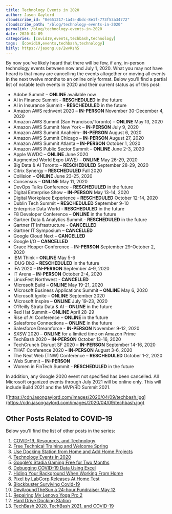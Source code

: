 ```yaml
---
title: Technology Events in 2020
author: Jason Gaylord
cloudscribe_id: "0e651217-1a45-4bdc-8e1f-773f53a34772"
cloudscribe_path: "/blog/technology-events-in-2020"
permalink: /blog/technology-events-in-2020
date: 2020-04-09
categories: [covid19,events,techbash,technology]
tags:  [covid19,events,techbash,technology]
bitly: https://jasong.us/2wvKshS
---
```


By now you've likely heard that there will be few, if any, in-person technology events between now and July 1, 2020. What you may not have heard is that many are cancelling the events altogether or moving all events in the next twelve months to an online only format. Below you'll find a partial list of notable tech events in 2020 and their current status as of this post:

- Adobe Summit – **ONLINE** available now
- AI in Finance Summit - **RESCHEDULED** in the future
- AI in Insurance Summit - **RESCHEDULED** in the future
- Amazon AWS re:Invent 2020 – **IN-PERSON** November 30-December 4, 2020
- Amazon AWS Summit (San Francisco/Toronto) – **ONLINE** May 13, 2020
- Amazon AWS Summit New York – **IN-PERSON** July 9, 2020
- Amazon AWS Summit Anaheim– **IN-PERSON** August 6, 2020
- Amazon AWS Summit Chicago – **IN-PERSON** August 27, 2020
- Amazon AWS Summit Atlanta – **IN-PERSON** October 1, 2020
- Amazon AWS Public Sector Summit – **ONLINE** June 2-3, 2020
- Apple WWDC – **ONLINE** June 2020
- Augmented World Expo (AWE) – **ONLINE** May 26-29, 2020
- Big Data & AI Toronto – **RESCHEDULED** September 28-29, 2020
- Citrix Synergy – **RESCHEDULED** Fall 2020
- Collision – **ONLINE** June 23-25, 2020
- Consensus – **ONLINE** May 11, 2020
- DevOps Talks Conference - **RESCHEDULED** in the future
- Digital Enterprise Show – **IN-PERSON** May 13-14, 2020
- Digital Workplace Experience – **RESCHEDULED** October 12-14, 2020
- Dublin Tech Summit – **RESCHEDULED** September 9-10
- Enterprise Data World - **RESCHEDULED** in the future
- F8 Developer Conference – **ONLINE** in the future
- Gartner Data & Analytics Summit - **RESCHEDULED** in the future
- Gartner IT Infrastructure - **CANCELLED**
- Gartner IT Symposium – **CANCELLED**
- Google Cloud Next – **CANCELLED**
- Google I/O – **CANCELLED**
- Grace Hopper Conference – **IN-PERSON** September 29-October 2, 2020
- IBM Think – **ONLINE** May 5-6
- IDUG Db2 – **RESCHEDULED** in the future
- IFA 2020 – **IN-PERSON** September 4-9, 2020
- IT Arena – **IN-PERSON** October 2-4, 2020
- LinuxFest Northwest - **CANCELLED**
- Microsoft Build – **ONLINE** May 19-21, 2020
- Microsoft Business Applications Summit – **ONLINE** May 6, 2020
- Microsoft Ignite – **ONLINE** September 2020
- Microsoft Inspire – **ONLINE** July 19-23, 2020
- O'Reilly Strata Data & AI – **ONLINE** in the future
- Red Hat Summit – **ONLINE** April 28-29
- Rise of AI Conference – **ONLINE** in the future
- Salesforce Connections – **ONLINE** in the future
- Salesforce Dreamforce - **IN-PERSON** November 9-12, 2020
- SXSW 2020 – **ONLINE** for a limited time on Amazon Prime
- TechBash 2020 – **IN-PERSON** October 13-16, 2020
- TechCrunch Disrupt SF 2020 – **IN-PERSON** September 14-16, 2020
- THAT Conference 2020 – **IN-PERSON** August 3-6, 2020
- The Next Web (TNW) Conference – **RESCHEDULED** October 1-2, 2020
- Web Summit – **IN-PERSON**
- Women in FinTech Summit - **RESCHEDULED** in the future

In addition, any Google 2020 event not specified has been cancelled. All Microsoft organized events through July 2021 will be online only. This will include Build 2021 and the MVP/RD Summit 2021.

![https://cdn.jasongaylord.com/images/2020/04/09/techbash.jpg](https://cdn.jasongaylord.com/images/2020/04/09/techbash.jpg)

## Other Posts Related to COVID-19
Below you'll find the list of other posts in the series:

1. [COVID-19, Resources, and Technology](https://jasong.us/2wgSBqo)
2. [Free Technical Training and Welcome Spring](https://jasong.us/2XeHw3W)
3. [Use Docking Station from Home and Add Home Projects](https://jasong.us/3bRuoWK)
4. [Technology Events in 2020](https://jasong.us/2wvKshS)
5. [Google's Stadia Gaming Free for Two Months](https://jasong.us/2ySyXSR)
6. [Debugging COVID-19 Data Using Excel](https://jasong.us/2K5BhHV)
7. [Hiding Your Background When Working From Home](https://jasong.us/3enL8XE)
8. [Pixel by LabCorp Releases At Home Test](https://jasong.us/2xVsplI)
9. [Blockbuster Surviving Covid-19](https://jasong.us/2YduAvE)
10. [DevAroundTheSun a 24-hour Fundraiser May 12](https://jasong.us/2VWxxzm)
11. [Repairing My Lenovo Yoga Pro 2](https://jasong.us/370OTzb)
12. [Hard Drive Docking Station](https://jasong.us/3clW9GH)
13. [TechBash 2020, TechBash 2021, and COVID-19](https://jasong.us/37lAkGe)